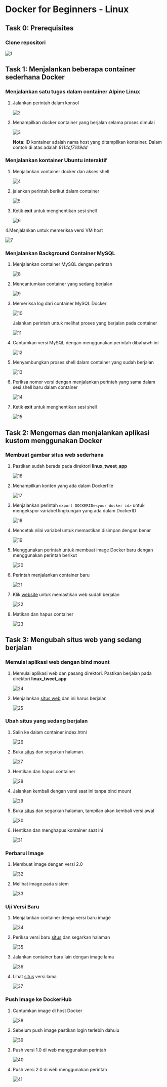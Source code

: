 # Docker for Beginners - Linux

## Task 0: Prerequisites
### Clone repositori 

![1](9/1.png)

## Task 1: Menjalankan beberapa container sederhana Docker
### Menjalankan satu tugas dalam container Alpine Linux
1. Jalankan perintah dalam konsol

    ![2](9/2.png)    

2. Menampilkan docker container yang berjalan selama proses dimulai

    ![3](9/3.png)
    
   **Nota**: ID kontainer adalah nama host yang ditampilkan kontainer. Dalam contoh di atas adalah *8114cf7109dd*
   
### Menjalankan kontainer Ubuntu interaktif
1. Menjalankan vontainer docker dan akses shell

    ![4](9/4.png)
 
2. jalankan perintah berikut dalam container

    ![5](9/5.png)
   
3. Ketik **exit** untuk menghentikan sesi shell
 
    ![6](9/6.png)
    
4.Menjalankan untuk memeriksa versi VM host

   ![7](9/7.png)
   
### Menjalankan Background Container MySQL 
1. Menjalankan container MySQL dengan perintah

    ![8](9/8.png)
 
2. Mencantumkan container yang sedang berjalan

    ![9](9/9.png)
    
3. Memeriksa log dari container MySQL Docker

    ![10](9/10.png)   
    
    Jalankan perintah untuk melihat proses yang berjalan pada container
    
    ![11](9/17.png)
    
4.  Cantumkan versi MySQL dengan menggunakan perintah dibahawh ini
    
    ![12](9/11.png)
    
5. Menyambungkan proses shell dalam container yang sudah berjalan
    
    ![13](9/12.png)
    
6. Periksa nomor versi dengan menjalankan perintah yang sama dalam sesi shell baru dalam container
    
    ![14](9/13.png)  
    
7. Ketik **exit** untuk menghentikan sesi shell
 
    ![15](9/14.png)    
    
## Task 2: Mengemas dan menjalankan aplikasi kustom menggunakan Docker
### Membuat gambar situs web sederhana
1. Pastikan sudah berada pada direktori **linux_tweet_app**

    ![16](9/15.png)
    
2.  Menampilkan konten yang ada dalam Dockerfile

    ![17](9/16.png)  
    
3. Menjalankan perintah ```export DOCKERID=<your docker id>``` untuk mengekspor variabel lingkungan yang ada dalam DockerID
    
    ![18](9/18.png)
    
4. Mencetak nilai variabel untuk memastikan disimpan dengan benar

    ![19](9/19.png) 
    
5. Menggunakan perintah untuk membuat image Docker baru dengan menggunakan perintah berikut

   ![20](9/20.png)    
   
6. Perintah menjalankan container baru

   ![21](9/21.png) 
   
7. Klik [website](http://ip172-19-0-3-ci4jndggftqg00ehj120-80.direct.labs.play-with-docker.com/) untuk memastikan web sudah berjalan   
    
    ![22](9/22.png) 
    
8. Matikan dan hapus container
    
    ![23](9/23.png) 
    
## Task 3: Mengubah situs web yang sedang berjalan    
### Memulai aplikasi web dengan bind mount
1. Memulai aplikasi web dan pasang direktori. Pastikan berjalan pada direktori **linux_tweet_app**

    ![24](9/24.png) 
    
2. Menjalankan [situs web](http://ip172-19-0-3-ci4jndggftqg00ehj120-80.direct.labs.play-with-docker.com/) dan ini harus berjalan
    
    ![25](9/25.png) 
    
### Ubah situs yang sedang berjalan
1. Salin ke dalam container index.html

    ![26](9/26.png) 
    
2. Buka [situs](http://ip172-19-0-3-ci4jndggftqg00ehj120-80.direct.labs.play-with-docker.com/) dan segarkan halaman.

    ![27](9/25.png) 
    
3. Hentikan dan hapus container
    
    ![28](9/27.png) 
    
4. Jalankan kembali dengan versi saat ini tanpa bind mount

    ![29](9/28.png)
    
5. Buka [situs](http://ip172-19-0-3-ci4jndggftqg00ehj120-80.direct.labs.play-with-docker.com/) dan segarkan halaman, tampilan akan kembali versi awal   

    ![30](9/29.png) 
    
6. Hentikan dan menghapus kontainer saat ini

    ![31](9/27.png)    
    
### Perbarui Image    
1. Membuat image dengan versi 2.0

    ![32](9/30.png) 
    
2. Melihat image pada sistem

    ![33](9/31.png)   
   
### Uji Versi Baru
1. Menjalankan container denga versi baru image

    ![34](9/32.png) 
    
2. Periksa versi baru [situs](http://ip172-19-0-3-ci4jndggftqg00ehj120-80.direct.labs.play-with-docker.com/) dan segarkan halaman

    ![35](9/33.png) 
    
3. Jalankan container baru lain dengan image lama

    ![36](9/34.png) 
    
4. Lihat [situs](http://ip172-19-0-3-ci4jndggftqg00ehj120-80.direct.labs.play-with-docker.com/)  versi lama

    ![37](9/35.png)  
    
### Push Image ke DockerHub
1. Cantumkan image di host Docker

    ![38](9/36.png) 
    
2. Sebelum push image pastikan login terlebih dahulu

    ![39](9/37.png)    
    
3. Push versi 1.0 di web menggunakan perintah

    ![40](9/38.png) 
    
 4. Push versi 2.0 di web menggunakan perintah

    ![41](9/39.png)    
